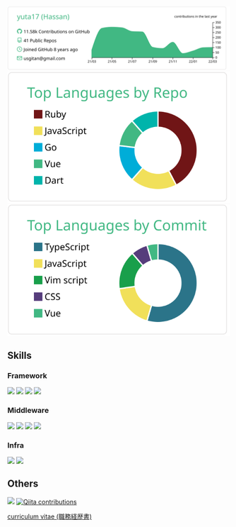 [![](https://raw.githubusercontent.com/yuta17/yuta17/master/profile-summary-card-output/vue/0-profile-details.svg)](https://github.com/vn7n24fzkq/github-profile-summary-cards)
[![](https://raw.githubusercontent.com/yuta17/yuta17/master/profile-summary-card-output/vue/1-repos-per-language.svg)](https://github.com/vn7n24fzkq/github-profile-summary-cards)
[![](https://raw.githubusercontent.com/yuta17/yuta17/master/profile-summary-card-output/vue/2-most-commit-language.svg)](https://github.com/vn7n24fzkq/github-profile-summary-cards)

## Skills

### Framework

[![](https://img.shields.io/badge/-Rails-000?style=flat&logo=ruby-on-rails)](https://github.com/yuta17)
[![](https://img.shields.io/badge/-Nuxt.js-000?style=flat&logo=Nuxt.js)](https://github.com/yuta17)
[![](https://img.shields.io/badge/-Next.js-000?style=flat&logo=Next.js)](https://github.com/yuta17)
[![](https://img.shields.io/badge/-Flutter-000?style=flat&logo=Flutter)](https://github.com/yuta17)

### Middleware

[![](https://img.shields.io/badge/-Docker-000?style=flat&logo=docker)](https://github.com/yuta17)
[![](https://img.shields.io/badge/-MySQL-000?style=flat&logo=mysql)](https://github.com/yuta17)
[![](https://img.shields.io/badge/-PostgreSQL-000?&style=flat?&logo=postgresql)](https://github.com/yuta17)
[![](https://img.shields.io/badge/-Redis-000?style=flat&logo=redis)](https://github.com/yuta17)

### Infra

[![](https://img.shields.io/badge/-AWS-000?style=flat&logo=amazon-aws)](https://github.com/yuta17)
[![](https://img.shields.io/badge/-Heroku-000?style=flat&logo=heroku)](https://github.com/yuta17)

## Others

![](https://komarev.com/ghpvc/?username=yuta17&color=green)
[![Qiita contributions](https://qiita-badge.apiapi.app/s/hassan/contributions.svg)](http://qiita.com/hassan)

[curriculum vitae (職務経歴書)](https://github.com/yuta17/cv_public)
